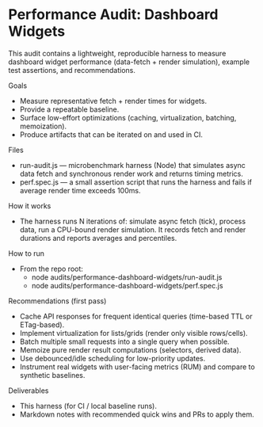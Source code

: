 # Performance Audit: Dashboard Widgets

This audit contains a lightweight, reproducible harness to measure dashboard widget performance (data-fetch + render simulation), example test assertions, and recommendations.

Goals
- Measure representative fetch + render times for widgets.
- Provide a repeatable baseline.
- Surface low-effort optimizations (caching, virtualization, batching, memoization).
- Produce artifacts that can be iterated on and used in CI.

Files
- run-audit.js — microbenchmark harness (Node) that simulates async data fetch and synchronous render work and returns timing metrics.
- perf.spec.js — a small assertion script that runs the harness and fails if average render time exceeds 100ms.

How it works
- The harness runs N iterations of: simulate async fetch (tick), process data, run a CPU-bound render simulation. It records fetch and render durations and reports averages and percentiles.

How to run
- From the repo root:
  - node audits/performance-dashboard-widgets/run-audit.js
  - node audits/performance-dashboard-widgets/perf.spec.js

Recommendations (first pass)
- Cache API responses for frequent identical queries (time-based TTL or ETag-based).
- Implement virtualization for lists/grids (render only visible rows/cells).
- Batch multiple small requests into a single query when possible.
- Memoize pure render result computations (selectors, derived data).
- Use debounced/idle scheduling for low-priority updates.
- Instrument real widgets with user-facing metrics (RUM) and compare to synthetic baselines.

Deliverables
- This harness (for CI / local baseline runs).
- Markdown notes with recommended quick wins and PRs to apply them.


